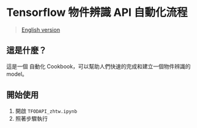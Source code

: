# Tensorflow 物件辨識 API 自動化流程

> [English version](./README.md)

## 這是什麼？

這是一個 自動化 Cookbook，可以幫助人們快速的完成和建立一個物件辨識的model。

## 開始使用

1. 開啟 `TFODAPI_zhtw.ipynb`
2. 照著步驟執行
